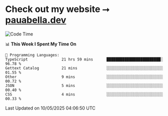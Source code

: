 # Check out my website ⭢ [pauabella.dev](https://pauabella.dev)

<!--START_SECTION:waka-->
![Code Time](http://img.shields.io/badge/Code%20Time-4%2C411%20hrs%2027%20mins-blue)

📊 **This Week I Spent My Time On** 

```text
💬 Programming Languages: 
TypeScript               21 hrs 59 mins      ████████████████████████░   96.78 % 
Gettext Catalog          21 mins             ░░░░░░░░░░░░░░░░░░░░░░░░░   01.55 % 
Other                    9 mins              ░░░░░░░░░░░░░░░░░░░░░░░░░   00.72 % 
JSON                     5 mins              ░░░░░░░░░░░░░░░░░░░░░░░░░   00.40 % 
CSS                      4 mins              ░░░░░░░░░░░░░░░░░░░░░░░░░   00.33 % 
```


 Last Updated on 10/05/2025 04:06:50 UTC
<!--END_SECTION:waka-->
